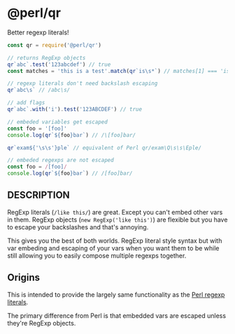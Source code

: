 # @perl/qr

Better regexp literals!

```js
const qr = require('@perl/qr')

// returns RegExp objects
qr`abc`.test('123abcdef') // true
const matches = 'this is a test'.match(qr`is\s*`) // matches[1] === 'is '

// regexp literals don't need backslash escaping
qr`abc\s` // /abc\s/

// add flags
qr`abc`.with('i').test('123ABCDEF') // true

// embeded variables get escaped
const foo = '[foo]'
console.log(qr`${foo}bar`) // /\[foo]bar/

qr`exam${'\s\s'}ple` // equivalent of Perl qr/exam\Q\s\s\Eple/

// embeded regexps are not escaped
const foo = /[foo]/
console.log(qr`${foo}bar`) // /[foo]bar/

```

## DESCRIPTION

RegExp literals (`/like this/`) are great.  Except you can't embed other
vars in them.  RegExp objects (`new RegExp('like this')`) are flexible but
you have to escape your backslashes and that's annoying.

This gives you the best of both worlds.  RegExp literal style syntax but
with var embeding and escaping of your vars when you want them to be while
still allowing you to easily compose multiple regexps together.

## Origins

This is intended to provide the largely same functionality as the
[Perl regexp literals](https://perldoc.perl.org/perlop.html#Regexp-Quote-Like-Operators).

The primary difference from Perl is that embedded vars are escaped unless they're
RegExp objects.
